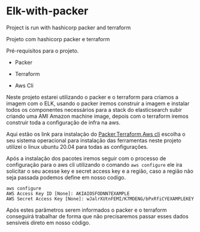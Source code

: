 # Elk-with-packer
Project is run with hashicorp packer and terraform

Projeto com hashicorp packer e terraform

Pré-requisitos para o projeto.

- Packer

- Terraform

- Aws Cli

Neste projeto estarei utilizando o packer e o terraform para criamos a imagem com o ELK, usando o packer iremos construir a imagem e instalar todos os componentes necessários para a stack do elasticsearch subir criando uma AMI Amazon machine image, depois com o terraform iremos construir toda a configuração de infra na aws.

Aqui estão os link para instalação do [Packer](https://www.packer.io/downloads),[Terraform](https://www.terraform.io/downloads.html),[Aws cli](https://docs.aws.amazon.com/cli/latest/userguide/install-cliv1.html) escolha o seu sistema operacional para instalação das ferramentas neste projeto utilizei o linux ubuntu 20.04 para todas as configurações.

Após a instalação dos pacotes iremos seguir com o processo de configuração para o aws cli utilizando o comando 
```aws configure``` ele ira solicitar o seu  acesse key e secret access key e a região, caso a região não seja passada podemos define em nosso codigo.
```
aws configure
AWS Access Key ID [None]: AKIAIOSFODNN7EXAMPLE
AWS Secret Access Key [None]: wJalrXUtnFEMI/K7MDENG/bPxRfiCYEXAMPLEKEY
```
Após estes parâmetros serem informados o packer e o terraform conseguirá trabalhar de forma que não precisaremos passar esses dados sensíveis direto em nosso código.


